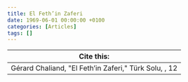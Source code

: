 ```yaml
---
title: El Feth’in Zaferi
date: 1969-06-01 00:00:00 +0100
categories: [Articles]
tags: []
---
```




| Cite this:   |
|--------|
| Gérard Chaliand, "El Feth’in Zaferi," Türk Solu, , 12 


